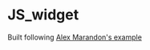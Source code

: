 
# JS_widget

 Built following [Alex Marandon's example](http://alexmarandon.com/articles/web_widget_jquery/)
 
 
